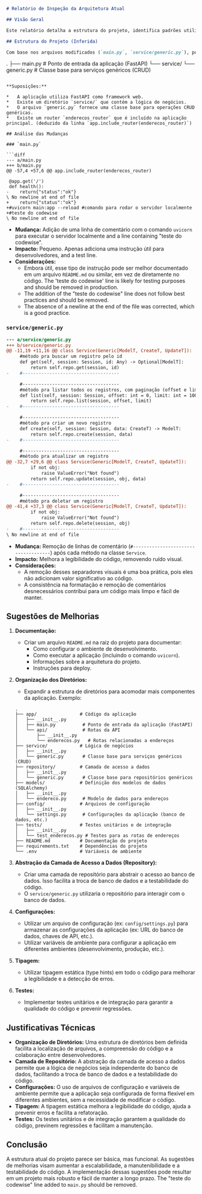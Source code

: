 ```markdown
# Relatório de Inspeção da Arquitetura Atual

## Visão Geral

Este relatório detalha a estrutura do projeto, identifica padrões utilizados e oferece sugestões de melhorias com base na análise das diferenças de código fornecidas. O objetivo é avaliar a organização do código e propor otimizações para escalabilidade e manutenção.

## Estrutura do Projeto (Inferida)

Com base nos arquivos modificados (`main.py`, `service/generic.py`), podemos inferir a seguinte estrutura:

```
.
├── main.py          # Ponto de entrada da aplicação (FastAPI)
└── service/
    └── generic.py   # Classe base para serviços genéricos (CRUD)
```

**Suposições:**

*   A aplicação utiliza FastAPI como framework web.
*   Existe um diretório `service/` que contém a lógica de negócios.
*   O arquivo `generic.py` fornece uma classe base para operações CRUD genéricas.
*   Existe um router `enderecos_router` que é incluído na aplicação principal. (deduzido da linha `app.include_router(enderecos_router)`)

## Análise das Mudanças

### `main.py`

```diff
--- a/main.py
+++ b/main.py
@@ -57,4 +57,6 @@ app.include_router(enderecos_router)

 @app.get('/')
 def health():
-    return{"status":"ok"}
\ No newline at end of file
+    return{"status":"ok"}
+#uvicorn main:app --reload #comando para rodar o servidor localmente
+#teste do codewise
\ No newline at end of file
```

*   **Mudança:** Adição de uma linha de comentário com o comando `uvicorn` para executar o servidor localmente and a line containing "teste do codewise".
*   **Impacto:** Pequeno. Apenas adiciona uma instrução útil para desenvolvedores, and a test line.
*   **Considerações:**
    *   Embora útil, esse tipo de instrução pode ser melhor documentado em um arquivo `README.md` ou similar, em vez de diretamente no código.  The 'teste do codewise' line is likely for testing purposes and should be removed in production.
    *   The addition of the "teste do codewise" line does not follow best practices and should be removed.
    *   The absence of a newline at the end of the file was corrected, which is a good practice.

### `service/generic.py`

```diff
--- a/service/generic.py
+++ b/service/generic.py
@@ -11,19 +11,16 @@ class Service(Generic[ModelT, CreateT, UpdateT]):
     #método pra buscar um registro pelo id
     def get(self, session: Session, id: Any) -> Optional[ModelT]:
         return self.repo.get(session, id)
-    #------------------------------------

     #------------------------------------
     #método pra listar todos os registros, com paginação (offset e limit)
     def list(self, session: Session, offset: int = 0, limit: int = 100) -> List[ModelT]:
         return self.repo.list(session, offset, limit)
-    #------------------------------------

     #------------------------------------
     #método pra criar um novo registro
     def create(self, session: Session, data: CreateT) -> ModelT:
         return self.repo.create(session, data)
-    #------------------------------------

     #------------------------------------
     #método pra atualizar um registro
@@ -32,7 +29,6 @@ class Service(Generic[ModelT, CreateT, UpdateT]):
         if not obj:
             raise ValueError("Not found")
         return self.repo.update(session, obj, data)
-    #------------------------------------

     #------------------------------------
     #método pra deletar um registro
@@ -41,4 +37,3 @@ class Service(Generic[ModelT, CreateT, UpdateT]):
         if not obj:
             raise ValueError("Not found")
         return self.repo.delete(session, obj)
-    #------------------------------------
\ No newline at end of file
```

*   **Mudança:** Remoção de linhas de comentário (`#------------------------------------`) após cada método na classe `Service`.
*   **Impacto:** Melhora a legibilidade do código, removendo ruído visual.
*   **Considerações:**
    *   A remoção desses separadores visuais é uma boa prática, pois eles não adicionam valor significativo ao código.
    *   A consistência na formatação e remoção de comentários desnecessários contribui para um código mais limpo e fácil de manter.

## Sugestões de Melhorias

1.  **Documentação:**
    *   Criar um arquivo `README.md` na raiz do projeto para documentar:
        *   Como configurar o ambiente de desenvolvimento.
        *   Como executar a aplicação (incluindo o comando `uvicorn`).
        *   Informações sobre a arquitetura do projeto.
        *   Instruções para deploy.
2.  **Organização dos Diretórios:**
    *   Expandir a estrutura de diretórios para acomodar mais componentes da aplicação. Exemplo:

    ```
    .
    ├── app/                # Código da aplicação
    │   ├── __init__.py
    │   ├── main.py          # Ponto de entrada da aplicação (FastAPI)
    │   └── api/             # Rotas da API
    │       ├── __init__.py
    │       └── enderecos.py   # Rotas relacionadas a endereços
    ├── service/            # Lógica de negócios
    │   ├── __init__.py
    │   └── generic.py       # Classe base para serviços genéricos (CRUD)
    ├── repository/         # Camada de acesso a dados
    │   ├── __init__.py
    │   └── generic.py       # Classe base para repositórios genéricos
    ├── models/             # Definição dos modelos de dados (SQLAlchemy)
    │   ├── __init__.py
    │   └── endereco.py      # Modelo de dados para endereços
    ├── config/             # Arquivos de configuração
    │   ├── __init__.py
    │   └── settings.py      # Configurações da aplicação (banco de dados, etc.)
    ├── tests/              # Testes unitários e de integração
    │   ├── __init__.py
    │   └── test_enderecos.py # Testes para as rotas de endereços
    ├── README.md           # Documentação do projeto
    ├── requirements.txt    # Dependências do projeto
    └── .env                # Variáveis de ambiente
    ```
3.  **Abstração da Camada de Acesso a Dados (Repository):**
    *   Criar uma camada de repositório para abstrair o acesso ao banco de dados. Isso facilita a troca de banco de dados e a testabilidade do código.
    *   O `service/generic.py` utilizaria o repositório para interagir com o banco de dados.
4.  **Configurações:**
    *   Utilizar um arquivo de configuração (ex: `config/settings.py`) para armazenar as configurações da aplicação (ex: URL do banco de dados, chaves de API, etc.).
    *   Utilizar variáveis de ambiente para configurar a aplicação em diferentes ambientes (desenvolvimento, produção, etc.).
5.  **Tipagem:**
    *   Utilizar tipagem estática (type hints) em todo o código para melhorar a legibilidade e a detecção de erros.
6.  **Testes:**
    *   Implementar testes unitários e de integração para garantir a qualidade do código e prevenir regressões.

## Justificativas Técnicas

*   **Organização de Diretórios:** Uma estrutura de diretórios bem definida facilita a localização de arquivos, a compreensão do código e a colaboração entre desenvolvedores.
*   **Camada de Repositório:** A abstração da camada de acesso a dados permite que a lógica de negócios seja independente do banco de dados, facilitando a troca de banco de dados e a testabilidade do código.
*   **Configurações:** O uso de arquivos de configuração e variáveis de ambiente permite que a aplicação seja configurada de forma flexível em diferentes ambientes, sem a necessidade de modificar o código.
*   **Tipagem:** A tipagem estática melhora a legibilidade do código, ajuda a prevenir erros e facilita a refatoração.
*   **Testes:** Os testes unitários e de integração garantem a qualidade do código, previnem regressões e facilitam a manutenção.

## Conclusão

A estrutura atual do projeto parece ser básica, mas funcional. As sugestões de melhorias visam aumentar a escalabilidade, a manutenibilidade e a testabilidade do código. A implementação dessas sugestões pode resultar em um projeto mais robusto e fácil de manter a longo prazo.  The "teste do codewise" line added to `main.py` should be removed.
```